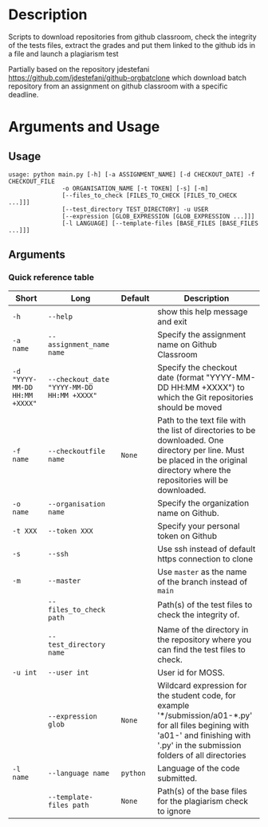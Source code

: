 # Description
Scripts to download repositories from github classroom, check the integrity of the tests files, extract the grades and put them linked to the github ids in a file and launch a plagiarism test

Partially based on the repository jdestefani https://github.com/jdestefani/github-orgbatclone which download batch repository from an assignment on github classroom with a specific deadline.

# Arguments and Usage
## Usage
```
usage: python main.py [-h] [-a ASSIGNMENT_NAME] [-d CHECKOUT_DATE] -f CHECKOUT_FILE
               -o ORGANISATION_NAME [-t TOKEN] [-s] [-m]
               [--files_to_check [FILES_TO_CHECK [FILES_TO_CHECK ...]]]
               [--test_directory TEST_DIRECTORY] -u USER
               [--expression [GLOB_EXPRESSION [GLOB_EXPRESSION ...]]]
               [-l LANGUAGE] [--template-files [BASE_FILES [BASE_FILES ...]]]
```
## Arguments
### Quick reference table
|Short|Long               |Default |Description                                                                                                                                                                         |
|-----|-------------------|--------|------------------------------------------------------------------------------------------------------------------------------------------------------------------------------------|
|`-h` |`--help`           |        |show this help message and exit                                                                                                                                                     |
|`-a name` |`--assignment_name name`|      |Specify the assignment name on Github Classroom                                                                                                                                     |
|`-d "YYYY-MM-DD HH:MM +XXXX"` |`--checkout_date "YYYY-MM-DD HH:MM +XXXX"`  |      |Specify the checkout date (format "YYYY-MM-DD HH:MM +XXXX") to which the Git repositories should be moved                                                                           |
|`-f name` |`--checkoutfile name`   |`None`  |Path to the text file with the list of directories to be downloaded. One directory per line. Must be placed in the original directory where the repositories will be downloaded.     |
|`-o name` |`--organisation name`   |    |Specify the organization name on Github.                                                                                                                                            |
|`-t XXX` |`--token XXX`          |      |Specify your personal token on Github                                                                                                                                               |
|`-s` |`--ssh`            |        |Use ssh instead of default https connection to clone                                                                                                                                |
|`-m` |`--master`            |        |Use `master` as the name of the branch instead of `main`                                                                                                                                |
|     |`--files_to_check path` |  |Path(s) of the test files to check the integrity of.                                                                                                                                |
|     |`--test_directory name` |      |Name of the directory in the repository where you can find the test files to check.                                                                                                 |
|`-u int` |`--user int`           |  |User id for MOSS.                                                                                                                                                                   |
|     |`--expression glob`     |`None`  |Wildcard expression for the student code, for example '\*/submission/a01-\*.py' for all files begining with 'a01-' and finishing with '.py' in the submission folders of all directories|
|`-l name` |`--language name`       |`python`|Language of the code submitted.                                                                                                                                                     |
|     |`--template-files path` |`None`  |Path(s) of the base files for the plagiarism check to ignore                                                                                                                                       |
